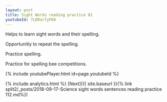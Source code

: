 ```yaml
---
layout: post
title: Sight Words reading practice 81
youtubeId: 7LDRarfyFK8
---
```

 
 
Helps to learn sight words and their spelling.

Opportunitiy to repeat the spelling. 

Practice spelling. 
 
Practice for spelling bee competitions. 
 
{% include youtubePlayer.html id=page.youtubeId %}
 
 
{% include analytics.html %} 
[Next]({{ site.baseurl }}{% link  split2/_posts/2018-09-17-Science sight words sentences reading practice 112.md%})
 
